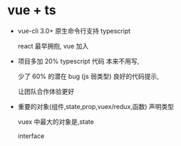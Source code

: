 # vue + ts

- vue-cli 3.0+ 原生命令行支持 typescript

  react 最早拥抱, vue 加入

- 项目多加 20% typescript 代码 本来不用写,

  少了 60% 的潜在 bug (js 弱类型) 良好的代码提示,

  让团队合作体验更好

- 重要的对象(组件,state,prop,vuex/redux,函数) 声明类型

  vuex 中最大的对象是,state

  interface
